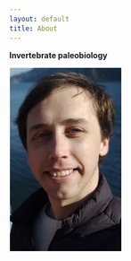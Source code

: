 ```yaml
---
layout: default
title: About
---
```


**Invertebrate paleobiology**

<img src="/assets/img/me.jpg"  style="clear:left: left;margin-left: 1px;margin-bottom: 7px; width: 200px;">
